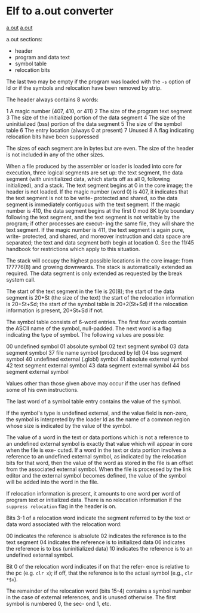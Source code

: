 # Elf to a.out converter

[a.out](http://man.cat-v.org/unix-6th/5/a.out)
[a.out](http://osr507doc.sco.com/en/man/html.FP/a.out.FP.html)

a.out sections:

- header
- program and data text
- symbol table
- relocation bits

The last two may be empty if the program was loaded with the
`-s` option of ld or if the symbols and relocation have
been removed by strip.

The header always contains 8 words:

  1  A magic number (407, 410, or 411)
  2  The size of the program text segment
  3  The size of the initialized portion of the data segment
  4  The size of the uninitialized (bss) portion of the data
     segment
  5  The size of the symbol table
  6  The entry location (always 0 at present)
  7  Unused
  8  A flag indicating relocation bits have been suppressed

The sizes of each segment are in bytes but are even.  The
size of the header is not included in any of the other
sizes.

When a file produced by the assembler or loader is loaded
into core for execution, three logical segments are set up:
the text segment, the data segment (with uninitialized data,
which starts off as all 0, following initialized), and a
stack.  The text segment begins at 0 in the core image; the
header is not loaded.  If the magic number (word 0) is 407,
it indicates that the text segment is not to be write-
protected and shared, so the data segment is immediately
contiguous with the text segment.  If the magic number is
410, the data segment begins at the first 0 mod 8K byte
boundary following the text segment, and the text segment is
not writable by the program; if other processes are execut-
ing the same file, they will share the text segment.  If the
magic number is 411, the text segment is again pure, write-
protected, and shared, and moreover instruction and data
space are separated; the text and data segment both begin at
location 0.  See the 11/45 handbook for restrictions which
apply to this situation.

The stack will occupy the highest possible locations in the
core image: from 177776(8)       and growing downwards.  The stack
is automatically extended as required.  The data segment is
only extended as requested by the break system call.

The start of the text segment in the file is 20(8); the
start of the data segment is 20+St (the size of the text)
the start of the relocation information is 20+St+Sd; the
start of the symbol table is 20+2(St+Sd) if the relocation
information is present, 20+St+Sd if not.

The symbol table consists of 6-word entries.  The first four
words contain the ASCII name of the symbol, null-padded.
The next word is a flag indicating the type of symbol.  The
following values are possible:

   00 undefined symbol
   01 absolute symbol
   02 text segment symbol
   03 data segment symbol
   37 file name symbol (produced by ld)
   04 bss segment symbol
   40 undefined external (.globl) symbol
   41 absolute external symbol
   42 text segment external symbol
   43 data segment external symbol
   44 bss segment external symbol

Values other than those given above may occur if the user
has defined some of his own instructions.

The last word of a symbol table entry contains the value of
the symbol.

If the symbol's type is undefined external, and the value
field is non-zero, the symbol is interpreted by the loader
ld as the name of a common region whose size is indicated by
the value of the symbol.

The value of a word in the text or data portions which is
not a reference to an undefined external symbol is exactly
that value which will appear in core when the file is exe-
cuted.  If a word in the text or data portion involves a
reference to an undefined external symbol, as indicated by
the relocation bits for that word, then the value of the
word as stored in the file is an offset from the associated
external symbol.  When the file is processed by the link
editor and the external symbol becomes defined, the value of
the symbol will be added into the word in the file.

If relocation information is present, it amounts to one word
per word of program text or initialized data.  There is no
relocation information if the `suppress relocation` flag
in the header is on.

Bits 3-1 of a relocation word indicate the segment referred
to by the text or data word associated with the relocation
word:

   00 indicates the reference is absolute
   02 indicates the reference is to the text segment
   04 indicates the reference is to initialized data
   06 indicates the reference is to bss (uninitialized data)
   10 indicates the reference is to an undefined external
      symbol.

Bit 0 of the relocation word indicates if on that the refer-
ence is relative to the pc (e.g. `clr x`); if off, that
the reference is to the actual symbol (e.g., `clr *$x`).

The remainder of the relocation word (bits 15-4) contains a
symbol number in the case of external references, and is
unused otherwise.  The first symbol is numbered 0, the sec-
ond 1, etc.
